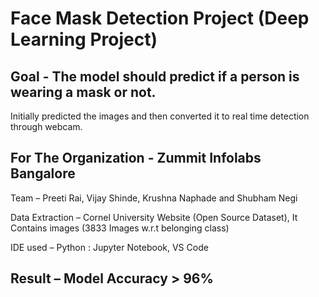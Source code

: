 # Face Mask Detection Project (Deep Learning Project)

## Goal - The model should predict if a person is wearing a mask or not. 
Initially predicted the images and then converted it to real time detection through webcam.

## For The Organization - Zummit Infolabs Bangalore
Team – Preeti Rai, Vijay Shinde, Krushna Naphade and Shubham Negi

Data Extraction – Cornel University Website (Open Source Dataset),
It Contains images (3833 Images w.r.t belonging class)

IDE used – Python : Jupyter Notebook, VS Code

## Result – Model Accuracy > 96%
